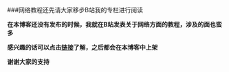 ###网络教程还先请大家移步B站我的专栏进行阅读

**在本博客还没有发布的时候，我就在B站发表关于网络方面的教程，涉及的面也蛮多**

**感兴趣的话可以点击[链接](https://member.bilibili.com/v2#/upload-manager/text "Bilibili")了解，之后都会在本博客中上架**

**谢谢大家的支持**